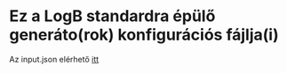 # Ez a LogB standardra épülő generáto(rok) konfigurációs fájlja(i)
Az input.json elérhető [itt](https://api.logb.hu/v1.1/inputs.json)
